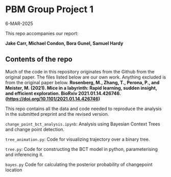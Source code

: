 # PBM Group Project 1

6-MAR-2025

This repo accompanies our report:

**Jake Carr, Michael Condon, Bora Gunel, Samuel Hardy**

## Contents of the repo
Much of the code in this repository originates from the Github from the original paper.
The files listed below are our own work. Anything excluded is from the original paper below.
**Rosenberg, M., Zhang, T., Perona, P., and Meister, M. (2021). Mice in a labyrinth: Rapid learning, sudden insight, and efficient exploration. BioRxiv 2021.01.14.426746. (https://doi.org/10.1101/2021.01.14.426746)**

This repo contains all the data and code needed to reproduce the analysis in the submitted preprint and the revised version. 

`change_point_bct_analysis.ipynb`: Analysis using Bayesian Context Trees and change point detection.

`tree_animation.py`: Code for visualizing trajectory over a binary tree.

`tree.py`: Code for constructing the BCT model in python, parameterising and inferencing it.

`bayes.py` Code for calculating the posterior probability of changepoint location
